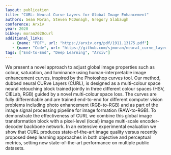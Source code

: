 ```yaml
---
layout: publication
title: "CURL: Neural Curve Layers for Global Image Enhancement"
authors: Sean Moran, Steven McDonagh, Gregory Slabaugh
conference: Arxiv
year: 2020
bibkey: moran2020curl
additional_links:
   - {name: "PDF", url: "https://arxiv.org/pdf/1911.13175.pdf"}
   - {name: "Code", url: "https://github.com/sjmoran/neural_curve_layers"}
tags: ["End-to-End", "Deep Learning", "Arxiv"]
---
```

We present a novel approach to adjust global image properties such as colour, saturation, and luminance using human-interpretable image enhancement curves, inspired by the Photoshop curves tool. Our method, dubbed neural CURve Layers (CURL), is designed as a multi-colour space neural retouching block trained jointly in three different colour spaces (HSV, CIELab, RGB) guided by a novel multi-colour space loss. The curves are fully differentiable and are trained end-to-end for different computer vision problems including photo enhancement (RGB-to-RGB) and as part of the image signal processing pipeline for image formation (RAW-to-RGB). To demonstrate the effectiveness of CURL we combine this global image transformation block with a pixel-level (local) image multi-scale encoder-decoder backbone network. In an extensive experimental evaluation we show that CURL produces state-of-the-art image quality versus recently proposed deep learning approaches in both objective and perceptual metrics, setting new state-of-the-art performance on multiple public datasets.
